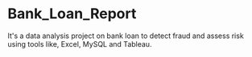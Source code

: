# Bank_Loan_Report
It's a data analysis project on bank loan to detect fraud and assess risk using tools like, Excel, MySQL and Tableau.
